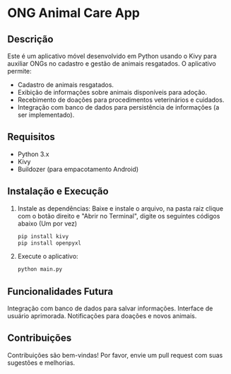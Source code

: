 # ONG Animal Care App

## Descrição
Este é um aplicativo móvel desenvolvido em Python usando o Kivy para auxiliar ONGs no cadastro e gestão de animais resgatados. O aplicativo permite:

- Cadastro de animais resgatados.
- Exibição de informações sobre animais disponíveis para adoção.
- Recebimento de doações para procedimentos veterinários e cuidados.
- Integração com banco de dados para persistência de informações (a ser implementado).

## Requisitos
- Python 3.x
- Kivy
- Buildozer (para empacotamento Android)

## Instalação e Execução

1. Instale as dependências:
   Baixe e instale o arquivo, na pasta raiz clique com o botão direito e "Abrir no Terminal", digite os seguintes códigos abaixo (Um por vez)

   ```bash
   pip install kivy
   pip install openpyxl

3. Execute o aplicativo:
   ```bash
   python main.py

## Funcionalidades Futura
Integração com banco de dados para salvar informações.
Interface de usuário aprimorada.
Notificações para doações e novos animais.

## Contribuições
Contribuições são bem-vindas! Por favor, envie um pull request com suas sugestões e melhorias.


